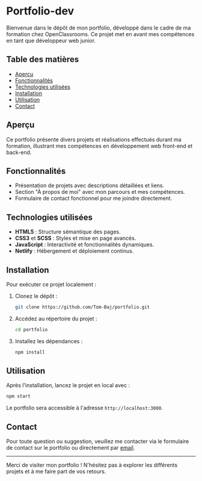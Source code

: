 # Portfolio-dev

Bienvenue dans le dépôt de mon portfolio, développé dans le cadre de ma formation chez OpenClassrooms. Ce projet met en avant mes compétences en tant que développeur web junior.

## Table des matières

- [Aperçu](#aperçu)
- [Fonctionnalités](#fonctionnalités)
- [Technologies utilisées](#technologies-utilisées)
- [Installation](#installation)
- [Utilisation](#utilisation)
- [Contact](#contact)

## Aperçu

Ce portfolio présente divers projets et réalisations effectués durant ma formation, illustrant mes compétences en développement web front-end et back-end.

## Fonctionnalités

- Présentation de projets avec descriptions détaillées et liens.
- Section "À propos de moi" avec mon parcours et mes compétences.
- Formulaire de contact fonctionnel pour me joindre directement.

## Technologies utilisées

- **HTML5** : Structure sémantique des pages.
- **CSS3** et **SCSS** : Styles et mise en page avancés.
- **JavaScript** : Interactivité et fonctionnalités dynamiques.
- **Netlify** : Hébergement et déploiement continus.

## Installation

Pour exécuter ce projet localement :

1. Clonez le dépôt :

   ```bash
   git clone https://github.com/Tom-Baj/portfolio.git
   ```

2. Accédez au répertoire du projet :

   ```bash
   cd portfolio
   ```

3. Installez les dépendances :

   ```bash
   npm install
   ```

## Utilisation

Après l'installation, lancez le projet en local avec :

```bash
npm start
```

Le portfolio sera accessible à l'adresse `http://localhost:3000`.

## Contact

Pour toute question ou suggestion, veuillez me contacter via le formulaire de contact sur le portfolio ou directement par [email](mailto:tom.baj@example.com).

---

Merci de visiter mon portfolio ! N'hésitez pas à explorer les différents projets et à me faire part de vos retours.
